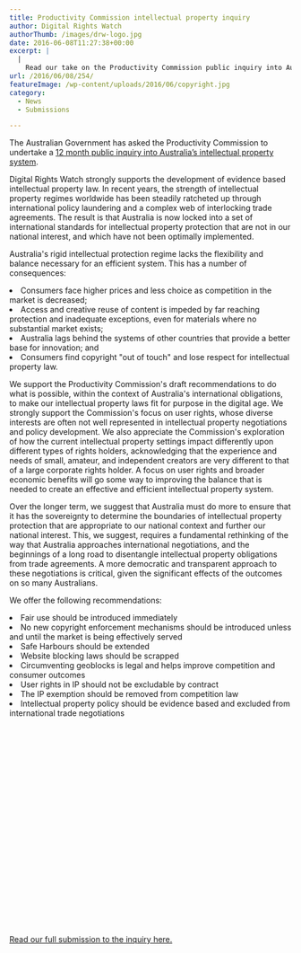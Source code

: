 ```yaml
---
title: Productivity Commission intellectual property inquiry
author: Digital Rights Watch
authorThumb: /images/drw-logo.jpg
date: 2016-06-08T11:27:38+00:00
excerpt: |
  |
    Read our take on the Productivity Commission public inquiry into Australia's intellectual property system.
url: /2016/06/08/254/
featureImage: /wp-content/uploads/2016/06/copyright.jpg
category:
  - News
  - Submissions

---
```

<p class="p1">
  The Australian Government has asked the Productivity Commission to undertake a <a href="http://www.pc.gov.au/inquiries/current/intellectual-property#report">12 month public inquiry into Australia&#8217;s intellectual property system</a>.
</p>

<p class="p1">
  Digital Rights Watch strongly supports the development of evidence based intellectual property law. In recent years, the strength of intellectual property regimes worldwide has been steadily ratcheted up through international policy laundering and a complex web of interlocking trade agreements. The result is that Australia is now locked into a set of international standards for intellectual property protection that are not in our national interest, and which have not been optimally implemented.
</p>

<p class="p1">
  Australia's rigid intellectual protection regime lacks the flexibility and balance necessary for an efficient system. This has a number of consequences:
</p>

<li class="p1">
  Consumers face higher prices and less choice as competition in the market is decreased;
</li>
<li class="p1">
  Access and creative reuse of content is impeded by far reaching protection and inadequate exceptions, even for materials where no substantial market exists;
</li>
<li class="p1">
  Australia lags behind the systems of other countries that provide a better base for innovation; and
</li>
<li class="p1">
  Consumers find copyright "out of touch" and lose respect for intellectual property law.
</li>

<p class="p1">
  We support the Productivity Commission's draft recommendations to do what is possible, within the context of Australia's international obligations, to make our intellectual property laws fit for purpose in the digital age. We strongly support the Commission's focus on user rights, whose diverse interests are often not well represented in intellectual property negotiations and policy development. We also appreciate the Commission's exploration of how the current intellectual property settings impact differently upon different types of rights holders, acknowledging that the experience and needs of small, amateur, and independent creators are very different to that of a large corporate rights holder. A focus on user rights and broader economic benefits will go some way to improving the balance that is needed to create an effective and efficient intellectual property system.
</p>

<p class="p1">
  Over the longer term, we suggest that Australia must do more to ensure that it has the sovereignty to determine the boundaries of intellectual property protection that are appropriate to our national context and further our national interest. This, we suggest, requires a fundamental rethinking of the way that Australia approaches international negotiations, and the beginnings of a long road to disentangle intellectual property obligations from trade agreements. A more democratic and transparent approach to these negotiations is critical, given the significant effects of the outcomes on so many Australians.
</p>

<p class="p1">
  We offer the following recommendations:
</p>

<li class="p1">
  Fair use should be introduced immediately
</li>
<li class="p1">
  No new copyright enforcement mechanisms should be introduced unless and until the market is being effectively served
</li>
<li class="p1">
  Safe Harbours should be extended
</li>
<li class="p1">
  Website blocking laws should be scrapped
</li>
<li class="p1">
  Circumventing geoblocks is legal and helps improve competition and consumer outcomes
</li>
<li class="p1">
  User rights in IP should not be excludable by contract
</li>
<li class="p1">
  The IP exemption should be removed from competition law
</li>
<li class="p1">
  Intellectual property policy should be evidence based and excluded from international trade negotiations
</li>

<div data-configid="29076025/47068601" style="width:100%; height:372px;" class="issuuembed">
</div>



[Read our full submission to the inquiry here.][1]

 [1]: /wp-content/uploads/2016/06/PC-IP-June-2016.pdf

